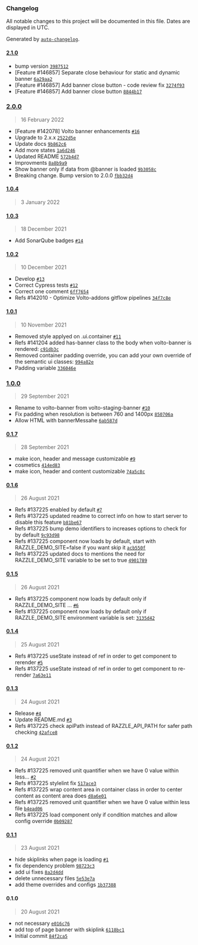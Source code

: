 ### Changelog

All notable changes to this project will be documented in this file. Dates are displayed in UTC.

Generated by [`auto-changelog`](https://github.com/CookPete/auto-changelog).

#### [2.1.0](https://github.com/eea/volto-banner/compare/2.0.0...2.1.0)

- bump version [`3987512`](https://github.com/eea/volto-banner/commit/3987512e7d129fe098e44c5530b3df8d71d8d0b4)
- [Feature #146857] Separate close behaviour for static and dynamic banner [`6a29aa2`](https://github.com/eea/volto-banner/commit/6a29aa2ed162ffdd354f7d9cc5708b7233972442)
- [Feature #146857] Add banner close button - code review fix [`3274f93`](https://github.com/eea/volto-banner/commit/3274f935b5d21f87ed1e15ebe9a117847200a811)
- [Feature #146857] Add banner close button [`8844b17`](https://github.com/eea/volto-banner/commit/8844b17c691f9602d6d0121025a5d79cebe7bceb)

### [2.0.0](https://github.com/eea/volto-banner/compare/1.0.4...2.0.0)

> 16 February 2022

- [Feature #142078] Volto banner enhancements [`#16`](https://github.com/eea/volto-banner/pull/16)
- Upgrade to 2.x.x [`2522d5e`](https://github.com/eea/volto-banner/commit/2522d5e4aae9318708705591cdab2e5016da12b9)
- Update docs [`9b862c6`](https://github.com/eea/volto-banner/commit/9b862c62bba19e7822277540f2b644f8251ed5c7)
- Add more states [`1a6d246`](https://github.com/eea/volto-banner/commit/1a6d2460f5e1e1c5beb38efa0f79f331106328f5)
- Updated README [`572b4d7`](https://github.com/eea/volto-banner/commit/572b4d7ca581938e84157970ce01743ca56da423)
- Improvments [`8a8b9a9`](https://github.com/eea/volto-banner/commit/8a8b9a942a39570b25f0f6e2bf704386a278f5a8)
- Show banner only if data from @banner is loaded [`9b3058c`](https://github.com/eea/volto-banner/commit/9b3058c98a2f4970f18455005bfe1cd0ef7323a8)
- Breaking change. Bump version to 2.0.0 [`fbb32d4`](https://github.com/eea/volto-banner/commit/fbb32d4a3cff8f395aa050b1c47ddcf94d3b6703)

#### [1.0.4](https://github.com/eea/volto-banner/compare/1.0.3...1.0.4)

> 3 January 2022


#### [1.0.3](https://github.com/eea/volto-banner/compare/1.0.2...1.0.3)

> 18 December 2021

- Add SonarQube badges [`#14`](https://github.com/eea/volto-banner/pull/14)

#### [1.0.2](https://github.com/eea/volto-banner/compare/1.0.1...1.0.2)

> 10 December 2021

- Develop [`#13`](https://github.com/eea/volto-banner/pull/13)
- Correct Cypress tests [`#12`](https://github.com/eea/volto-banner/pull/12)
- Correct one comment [`6ff7654`](https://github.com/eea/volto-banner/commit/6ff76545a1aca6a9b5e7b1e0586fd251f7ce02c8)
- Refs #142010 - Optimize Volto-addons gitflow pipelines [`34f7c8e`](https://github.com/eea/volto-banner/commit/34f7c8e82d6cd37f500ad58b600fb170074b5628)

#### [1.0.1](https://github.com/eea/volto-banner/compare/1.0.0...1.0.1)

> 10 November 2021

- Removed style applyed on .ui.container [`#11`](https://github.com/eea/volto-banner/pull/11)
- Refs #141204 added has-banner class to the body when volto-banner is rendered: [`c91db3c`](https://github.com/eea/volto-banner/commit/c91db3cf8ee1630c14262b6d0a8bf41442932466)
- Removed container padding override, you can add your own override of the semantic ui classes: [`994a82e`](https://github.com/eea/volto-banner/commit/994a82eabd9f966c96889beb4d9473cfca5a467a)
- Padding variable [`336046e`](https://github.com/eea/volto-banner/commit/336046e49d6edcf98cf24911bf71084b32f5be67)

### [1.0.0](https://github.com/eea/volto-banner/compare/0.1.7...1.0.0)

> 29 September 2021

- Rename to volto-banner from volto-staging-banner [`#10`](https://github.com/eea/volto-banner/pull/10)
- Fix padding when resolution is between 760 and 1400px [`850706a`](https://github.com/eea/volto-banner/commit/850706a208f15ebaf61483ecba49cc96b84fbaf1)
- Allow HTML with bannerMessahe [`6ab587d`](https://github.com/eea/volto-banner/commit/6ab587d66f0aebc0500d33a734b370631e98984f)

#### [0.1.7](https://github.com/eea/volto-banner/compare/0.1.6...0.1.7)

> 28 September 2021

- make icon, header and message customizable [`#9`](https://github.com/eea/volto-banner/pull/9)
- cosmetics [`414ed83`](https://github.com/eea/volto-banner/commit/414ed830c1e4fbc8db45480016e6afa17a9982a1)
- make icon, header and content customizable [`74a5c8c`](https://github.com/eea/volto-banner/commit/74a5c8c15dc4610c41883e71a2244a0edb66c7a4)

#### [0.1.6](https://github.com/eea/volto-banner/compare/0.1.5...0.1.6)

> 26 August 2021

- Refs #137225 enabled by default [`#7`](https://github.com/eea/volto-banner/pull/7)
- Refs #137225 updated readme to correct info on how to start server to disable this feature [`b81be67`](https://github.com/eea/volto-banner/commit/b81be6717790de375e53fc6f54a01eb534c144b8)
- Refs #137225 bump demo identifiers to increases options to check for by default [`9c93d98`](https://github.com/eea/volto-banner/commit/9c93d98aee543e58dc8125b1e454dee905e6feeb)
- Refs #137225 component now loads by default, start with RAZZLE_DEMO_SITE=false if you want skip it [`acb550f`](https://github.com/eea/volto-banner/commit/acb550f4eb9d7fa0652740e7b75451dd3a78604e)
- Refs #137225 updated docs to mentions the need for RAZZLE_DEMO_SITE variable to be set to true [`4901789`](https://github.com/eea/volto-banner/commit/4901789f7c3a56ec4b3cd9c6fcf25d81a61e43c0)

#### [0.1.5](https://github.com/eea/volto-banner/compare/0.1.4...0.1.5)

> 26 August 2021

- Refs #137225 component now loads by default only if RAZZLE_DEMO_SITE … [`#6`](https://github.com/eea/volto-banner/pull/6)
- Refs #137225 component now loads by default only if RAZZLE_DEMO_SITE environment variable is set: [`3135d42`](https://github.com/eea/volto-banner/commit/3135d4262dfefb8c4e003b88cbe2c5f477525b7c)

#### [0.1.4](https://github.com/eea/volto-banner/compare/0.1.3...0.1.4)

> 25 August 2021

- Refs #137225 useState instead of ref in order to get component to rerender [`#5`](https://github.com/eea/volto-banner/pull/5)
- Refs #137225 useState instead of ref in order to get component to re-render [`7a63e11`](https://github.com/eea/volto-banner/commit/7a63e113988f7f36d62042733a4eeacf08a4a83c)

#### [0.1.3](https://github.com/eea/volto-banner/compare/0.1.2...0.1.3)

> 24 August 2021

- Release [`#4`](https://github.com/eea/volto-banner/pull/4)
- Update README.md [`#3`](https://github.com/eea/volto-banner/pull/3)
- Refs #137225 check apiPath instead of RAZZLE_API_PATH for safer path checking [`42afce8`](https://github.com/eea/volto-banner/commit/42afce8e9e0652cf4b970a4d6261ebdba3e82aef)

#### [0.1.2](https://github.com/eea/volto-banner/compare/0.1.1...0.1.2)

> 24 August 2021

- Refs #137225 removed unit quantifier when we have 0 value within less… [`#2`](https://github.com/eea/volto-banner/pull/2)
- Refs #137225 stylelint fix [`517ace3`](https://github.com/eea/volto-banner/commit/517ace38aabfa418779462175c5d60785da3ce72)
- Refs #137225 wrap content area in container class in order to center content as content area does [`d8a6e01`](https://github.com/eea/volto-banner/commit/d8a6e01b2a65226c127f9cf419b42b6b97844610)
- Refs #137225 removed unit quantifier when we have 0 value within less file [`b4ead06`](https://github.com/eea/volto-banner/commit/b4ead0605045a0413b986d5215588f35a0aa5395)
- Refs #137225 load component only if condition matches and allow config override [`0b09287`](https://github.com/eea/volto-banner/commit/0b09287dcb1f21b6c58ff4e9d2de2d5d58c31044)

#### [0.1.1](https://github.com/eea/volto-banner/compare/0.1.0...0.1.1)

> 23 August 2021

- hide skiplinks when page is loading [`#1`](https://github.com/eea/volto-banner/pull/1)
- fix dependency problem [`98723c3`](https://github.com/eea/volto-banner/commit/98723c3575857a5bab879a9eb83e7e8ef2bae4de)
- add ui fixes [`8a2d4dd`](https://github.com/eea/volto-banner/commit/8a2d4dda78a8b94d383a9574cf048d475c41a48d)
- delete unnecessary files [`5e53e7a`](https://github.com/eea/volto-banner/commit/5e53e7af7be146056bdb8ce83a469db73e75e85e)
- add theme overrides and configs [`1b37388`](https://github.com/eea/volto-banner/commit/1b373881cf55cd8a57c343c4d93362eba80ca314)

#### 0.1.0

> 20 August 2021

- not necessary [`e016c76`](https://github.com/eea/volto-banner/commit/e016c765e784fc8941889db46965fdd61ccdcdcd)
- add top of page banner with skiplink [`6118bc1`](https://github.com/eea/volto-banner/commit/6118bc187bb6b68b93cd916113e80fb9c38efc6c)
- Initial commit [`84f2ca5`](https://github.com/eea/volto-banner/commit/84f2ca539a26ff29355b73c8ca99635833651d27)
